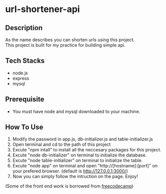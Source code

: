 # url-shortener-api

## Description
As the name describes you can shorten urls using this project. <br>
This project is built for my practice for building simple api.

## Tech Stacks
* node.js
* express
* mysql

## Prerequisite
* You must have node and mysql downloaded to your machine.

## How To Use
1. Modify the password in app.js, db-initializer.js and table-initializer.js
2. Open terminal and cd to the path of this project
3. Excute "npm intall" to install all the neccesary packages for this project.
4. Excute "node db-initializer" on terminal to initialize the database.
5. Excute "node table-initializer" on terminal to initialize the table.
6. Excute "node app" on terminal and open "http://[hostname]:[port]" on your prefered browser. (default is http://127.0.0.1:3000/)
7. Now you can simply follow the intruction on the page. Enjoy!

(Some of the front end work is borrowed from [freecodecamp](https://www.freecodecamp.org))
